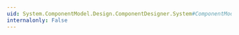 ```yaml
---
uid: System.ComponentModel.Design.ComponentDesigner.System#ComponentModel#Design#IDesignerFilter#PostFilterEvents(System.Collections.IDictionary)
internalonly: False
---
```

